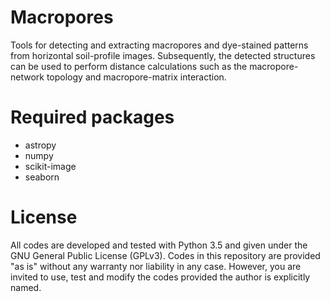 # Macropores
Tools for detecting and extracting macropores and dye-stained patterns from horizontal soil-profile images. Subsequently, the detected structures can be used to perform distance calculations such as the macropore-network topology and macropore-matrix interaction.

# Required packages
* astropy
* numpy
* scikit-image
* seaborn

# License
All codes are developed and tested with Python 3.5 and given under the GNU General Public License (GPLv3). Codes in this repository are provided "as is" without any warranty nor liability in any case. However, you are invited to use, test and modify the codes provided the author is explicitly named.
